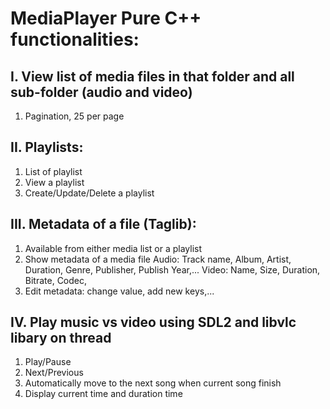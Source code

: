# MediaPlayer Pure C++ functionalities:
## I. View list of media files in that folder and all sub-folder (audio and video)
1. Pagination, 25 per page
## II. Playlists:
1. List of playlist
2. View a playlist
3. Create/Update/Delete a playlist
## III. Metadata of a file (Taglib):
1. Available from either media list or a playlist
2.  Show metadata of a media file
			Audio: Track name, Album, Artist, Duration, Genre, Publisher, Publish Year,...
			Video: Name, Size, Duration, Bitrate, Codec,
3. Edit metadata: change value, add new keys,...
## IV. Play music vs video using SDL2 and libvlc libary on thread
1. Play/Pause
2. Next/Previous
3. Automatically move to the next song when current song finish
4. Display current time and duration time
